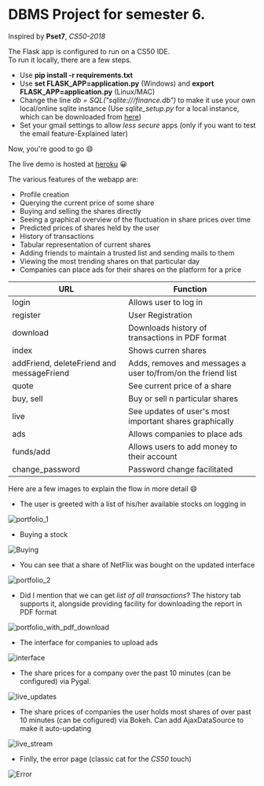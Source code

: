 # DBMS Project for semester 6.  
Inspired by **Pset7**, *CS50-2018*  

The Flask app is configured to run on a CS50 IDE.  
To run it locally, there are a few steps.  
- Use **pip install -r requirements.txt**
- Use **set FLASK_APP=application.py** (Windows) and **export FLASK_APP=application.py** (Linux/MAC)
- Change the line *db = SQL("sqlite:///finance.db")* to make it use your own local/online sqlite instance (Use *sqlite_setup.py* for a local instance, which can be downloaded from [here](https://www.sqlite.org/download.html))
- Set your gmail settings to allow *less secure* apps (only if you want to test the email feature-Explained later)

Now, you're good to go :smile:

The live demo is hosted at [heroku](https://database-lab-app.herokuapp.com/) :grinning:

The various features of the webapp are: 
- Profile creation
- Querying the current price of some share
- Buying and selling the shares directly
- Seeing a graphical overview of the fluctuation in share prices over time
- Predicted prices of shares held by the user
- History of transactions
- Tabular representation of current shares
- Adding friends to maintain a trusted list and sending mails to them 
- Viewing the most trending shares on that particular day
- Companies can place ads for their shares on the platform for a price

|URL|Function|
|---------|------------|
login|Allows user to log in
register|User Registration
download|Downloads history of transactions in PDF format
index|Shows curren shares
addFriend, deleteFriend and messageFriend|Adds, removes and messages a user to/from/on the friend list
quote|See current price of a share
buy, sell| Buy or sell n particular shares
live|See updates of user's most important shares graphically
ads|Allows companies to place ads
funds/add|Allows users to add money to their account
change_password|Password change facilitated

Here are a few images to explain the flow in more detail :smile:

- The user is greeted with a list of his/her available stocks on logging in  

![portfolio_1](https://user-images.githubusercontent.com/25523604/64475106-c95d9400-d19b-11e9-9da4-4691a44f806c.PNG)

- Buying a stock  

![Buying](https://user-images.githubusercontent.com/25523604/64475063-4b00f200-d19b-11e9-98b0-99defd622f8d.PNG)

- You can see that a share of NetFlix was bought on the updated interface

![portfolio_2](https://user-images.githubusercontent.com/25523604/64475169-a1bafb80-d19c-11e9-9c53-4beb5f2abe50.PNG)

- Did I mention that we can get *list of all transactions*? The history tab supports it, alongside providing facility for downloading the report in PDF format

![portfolio_with_pdf_download](https://user-images.githubusercontent.com/25523604/64475188-f2caef80-d19c-11e9-82ef-859054d6074a.PNG)

- The interface for companies to upload ads

![interface](https://user-images.githubusercontent.com/25523604/64475195-0d9d6400-d19d-11e9-9d41-ba5657b5c345.PNG)

- The share prices for a company over the past 10 minutes (can be configured) via Pygal.

![live_updates](https://user-images.githubusercontent.com/25523604/64475217-5c4afe00-d19d-11e9-96db-1d6e765ac82f.PNG)

- The share prices of companies the user holds most shares of over past 10 minutes (can be cofigured) via Bokeh. Can add AjaxDataSource to make it auto-updating

![live_stream](https://user-images.githubusercontent.com/25523604/64475271-37a35600-d19e-11e9-95fd-97cfa105bd4c.PNG)

- Finlly, the error page (classic cat for the *CS50* touch)

![Error](https://user-images.githubusercontent.com/25523604/64475286-7802d400-d19e-11e9-8ddc-72da3565a085.PNG)
